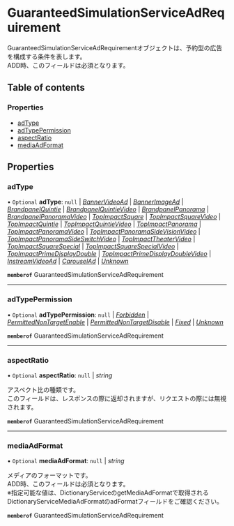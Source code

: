 # GuaranteedSimulationServiceAdRequirement


<div lang=\"ja\"> GuaranteedSimulationServiceAdRequirementオブジェクトは、予約型の広告を構成する条件を表します。<br> ADD時、このフィールドは必須となります。 </div> 

## Table of contents

### Properties

- [adType](guaranteedsimulationserviceadrequirement.md#adtype)
- [adTypePermission](guaranteedsimulationserviceadrequirement.md#adtypepermission)
- [aspectRatio](guaranteedsimulationserviceadrequirement.md#aspectratio)
- [mediaAdFormat](guaranteedsimulationserviceadrequirement.md#mediaadformat)

## Properties

### adType

• `Optional` **adType**: ``null`` \| [*BannerVideoAd*](./enums/guaranteedsimulationserviceadtype.md#bannervideoad) \| [*BannerImageAd*](./enums/guaranteedsimulationserviceadtype.md#bannerimagead) \| [*BrandpanelQuintie*](./enums/guaranteedsimulationserviceadtype.md#brandpanelquintie) \| [*BrandpanelQuintieVideo*](./enums/guaranteedsimulationserviceadtype.md#brandpanelquintievideo) \| [*BrandpanelPanorama*](./enums/guaranteedsimulationserviceadtype.md#brandpanelpanorama) \| [*BrandpanelPanoramaVideo*](./enums/guaranteedsimulationserviceadtype.md#brandpanelpanoramavideo) \| [*TopImpactSquare*](./enums/guaranteedsimulationserviceadtype.md#topimpactsquare) \| [*TopImpactSquareVideo*](./enums/guaranteedsimulationserviceadtype.md#topimpactsquarevideo) \| [*TopImpactQuintie*](./enums/guaranteedsimulationserviceadtype.md#topimpactquintie) \| [*TopImpactQuintieVideo*](./enums/guaranteedsimulationserviceadtype.md#topimpactquintievideo) \| [*TopImpactPanorama*](./enums/guaranteedsimulationserviceadtype.md#topimpactpanorama) \| [*TopImpactPanoramaVideo*](./enums/guaranteedsimulationserviceadtype.md#topimpactpanoramavideo) \| [*TopImpactPanoramaSideVisionVideo*](./enums/guaranteedsimulationserviceadtype.md#topimpactpanoramasidevisionvideo) \| [*TopImpactPanoramaSideSwitchVideo*](./enums/guaranteedsimulationserviceadtype.md#topimpactpanoramasideswitchvideo) \| [*TopImpactTheaterVideo*](./enums/guaranteedsimulationserviceadtype.md#topimpacttheatervideo) \| [*TopImpactSquareSpecial*](./enums/guaranteedsimulationserviceadtype.md#topimpactsquarespecial) \| [*TopImpactSquareSpecialVideo*](./enums/guaranteedsimulationserviceadtype.md#topimpactsquarespecialvideo) \| [*TopImpactPrimeDisplayDouble*](./enums/guaranteedsimulationserviceadtype.md#topimpactprimedisplaydouble) \| [*TopImpactPrimeDisplayDoubleVideo*](./enums/guaranteedsimulationserviceadtype.md#topimpactprimedisplaydoublevideo) \| [*InstreamVideoAd*](./enums/guaranteedsimulationserviceadtype.md#instreamvideoad) \| [*CarouselAd*](./enums/guaranteedsimulationserviceadtype.md#carouselad) \| [*Unknown*](./enums/guaranteedsimulationserviceadtype.md#unknown)

**`memberof`** GuaranteedSimulationServiceAdRequirement

___

### adTypePermission

• `Optional` **adTypePermission**: ``null`` \| [*Forbidden*](./enums/guaranteedsimulationservicepackagepermissiontype.md#forbidden) \| [*PermittedNonTargetEnable*](./enums/guaranteedsimulationservicepackagepermissiontype.md#permittednontargetenable) \| [*PermittedNonTargetDisable*](./enums/guaranteedsimulationservicepackagepermissiontype.md#permittednontargetdisable) \| [*Fixed*](./enums/guaranteedsimulationservicepackagepermissiontype.md#fixed) \| [*Unknown*](./enums/guaranteedsimulationservicepackagepermissiontype.md#unknown)

**`memberof`** GuaranteedSimulationServiceAdRequirement

___

### aspectRatio

• `Optional` **aspectRatio**: ``null`` \| *string*

<div lang=\"ja\"> アスペクト比の種類です。<br> このフィールドは、レスポンスの際に返却されますが、リクエストの際には無視されます。 </div> 

**`memberof`** GuaranteedSimulationServiceAdRequirement

___

### mediaAdFormat

• `Optional` **mediaAdFormat**: ``null`` \| *string*

<div lang=\"ja\"> メディアのフォーマットです。<br> ADD時、このフィールドは必須となります。<br> ※指定可能な値は、DictionaryServiceのgetMediaAdFormatで取得されるDictionaryServiceMediaAdFormatのadFormatフィールドをご確認ください。 </div> 

**`memberof`** GuaranteedSimulationServiceAdRequirement
